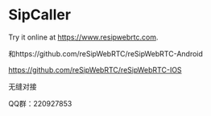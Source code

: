 # SipCaller

Try it online at https://www.resipwebrtc.com.

和https://github.com/reSipWebRTC/reSipWebRTC-Android  

https://github.com/reSipWebRTC/reSipWebRTC-IOS

无缝对接

QQ群：220927853
